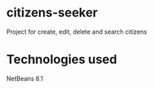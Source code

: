 # citizens-seeker
Project for create, edit, delete and search citizens

# Technologies used
NetBeans 8.1